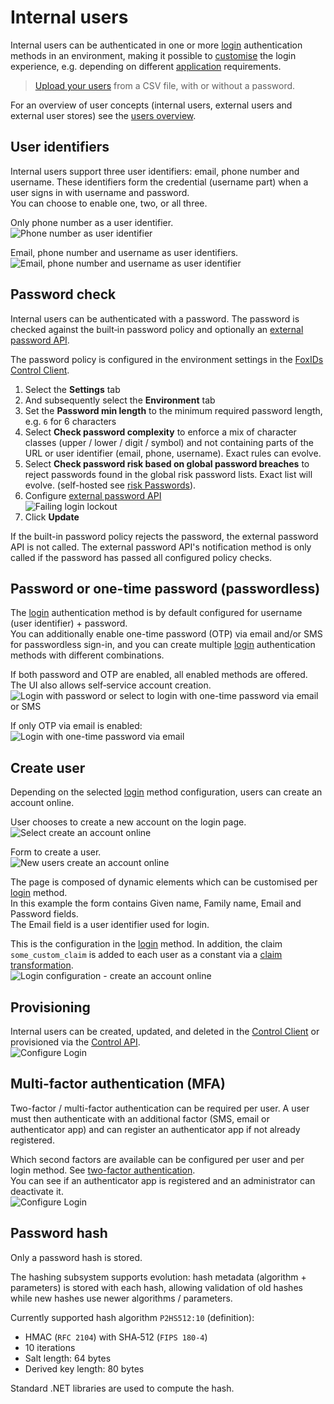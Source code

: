 # Internal users
Internal users can be authenticated in one or more [login](login.md) authentication methods in an environment, making it possible to [customise](customisation.md) the login experience, e.g. depending on different [application](connections.md#application-registration) requirements.

> [Upload your users](users-upload.md) from a CSV file, with or without a password.

For an overview of user concepts (internal users, external users and external user stores) see the [users overview](users.md).

## User identifiers
Internal users support three user identifiers: email, phone number and username. These identifiers form the credential (username part) when a user signs in with username and password.  
You can choose to enable one, two, or all three.

Only phone number as a user identifier.  
![Phone number as user identifier](images/user-phone-user-identifier.png)

Email, phone number and username as user identifiers.  
![Email, phone number and username as user identifier](images/user-email-phone-username-user-identifier.png)

## Password check

Internal users can be authenticated with a password. The password is checked against the built‑in password policy and optionally an [external password API](external-password-api.md). 

The password policy is configured in the environment settings in the [FoxIDs Control Client](control.md#foxids-control-client).

1. Select the **Settings** tab
2. And subsequently select the **Environment** tab
3. Set the **Password min length** to the minimum required password length, e.g. `6` for 6 characters
4. Select **Check password complexity** to enforce a mix of character classes (upper / lower / digit / symbol) and not containing parts of the URL or user identifier (email, phone, username). Exact rules can evolve.
5. Select **Check password risk based on global password breaches** to reject passwords found in the global risk password lists. Exact list will evolve. (self-hosted see [risk Passwords](risk-passwords.md)).  
6. Configure [external password API](external-password-api.md)   
   ![Failing login lockout](images/configure-password-policy.png)
7. Click **Update**

If the built-in password policy rejects the password, the external password API is not called. The external password API's notification method is only called if the password has passed all configured policy checks.

## Password or one-time password (passwordless)
The [login](login.md) authentication method is by default configured for username (user identifier) + password.  
You can additionally enable one-time password (OTP) via email and/or SMS for passwordless sign-in, and you can create multiple [login](login.md) authentication methods with different combinations.

If both password and OTP are enabled, all enabled methods are offered. The UI also allows self‑service account creation.  
![Login with password or select to login with one-time password via email or SMS](images/user-auth-password.png)

If only OTP via email is enabled:  
![Login with one-time password via email](images/user-auth-otp-email.png)

## Create user
Depending on the selected [login](login.md) method configuration, users can create an account online.

User chooses to create a new account on the login page.  
![Select create an account online](images/user-login.png)

Form to create a user.  
![New users create an account online](images/user-create-new-account.png)

The page is composed of dynamic elements which can be customised per [login](login.md) method.  
In this example the form contains Given name, Family name, Email and Password fields.  
The Email field is a user identifier used for login.

This is the configuration in the [login](login.md) method. In addition, the claim `some_custom_claim` is added to each user as a constant via a [claim transformation](claim-transform).  
![Login configuration - create an account online](images/user-create-new-account-config.png)

## Provisioning
Internal users can be created, updated, and deleted in the [Control Client](control.md#foxids-control-client) or provisioned via the [Control API](control.md#foxids-control-api).  
![Configure Login](images/configure-user.png)

## Multi-factor authentication (MFA)
Two-factor / multi-factor authentication can be required per user. A user must then authenticate with an additional factor (SMS, email or authenticator app) and can register an authenticator app if not already registered.

Which second factors are available can be configured per user and per login method. See [two-factor authentication](login.md#two-factor-authentication-2famfa).  
You can see if an authenticator app is registered and an administrator can deactivate it.  
![Configure Login](images/configure-user-mfa.png)

## Password hash
Only a password hash is stored.

The hashing subsystem supports evolution: hash metadata (algorithm + parameters) is stored with each hash, allowing validation of old hashes while new hashes use newer algorithms / parameters.

Currently supported hash algorithm `P2HS512:10` (definition):
- HMAC (`RFC 2104`) with SHA‑512 (`FIPS 180-4`)
- 10 iterations
- Salt length: 64 bytes
- Derived key length: 80 bytes

Standard .NET libraries are used to compute the hash.
